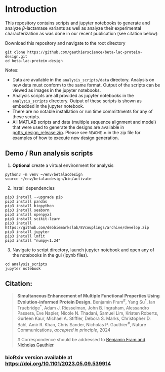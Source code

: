 # Introduction

This repository contains scripts and jupyter notebooks to generate and analyze
$\beta$-lactamase variants as well as analyze their experimental characterization 
as was done in our recent publication (see citation below):

Download this repository and navigate to the root directory
```
git clone https://github.com/gauthierscience/beta-lac-protein-design.git
cd beta-lac-protein-design
```

Notes:
- Data are available in the `analysis_scripts/data` directory. Analysis on new data must conform to the same format. Output of the scripts can be viewed as images in the jupyter notebooks.
- Analysis scripts are
all provided as jupyter notebooks in the `analysis_scripts` directory. Output of these scripts is shown as embedded in the jupyter notebook.
- There are no notable installation or run time committments for any of these scripts.
- All MATLAB scripts and data (multiple sequence alignment and model) that were used to generate the designs are available in
[potts_design_release.zip](https://github.com/gauthierscience/beta-lac-protein-design/blob/main/analysis_scripts/potts_design_release.zip). Please see `README.m` in the zip file for examples of how to execute new design generation.

## Demo / Run analysis scripts

1. **Optional** create a virtual environment for analysis:
```
python3 -m venv ~/env/betalacdesign
source ~/env/betalacdesign/bin/activate
```

2. Install dependencies
```
pip3 install --upgrade pip
pip3 install pandas
pip3 install biopython
pip3 install seaborn
pip3 install openpyxl
pip3 install scikit-learn
pip3 install https://github.com/debbiemarkslab/EVcouplings/archive/develop.zip
pip3 install jupyter
pip3 install lmfit
pip3 install "numpy<1.24"
```

3. Navigate to script directory, launch jupyter notebook and open any of the notebooks in the gui (ipynb files).
```
cd analysis_scripts
jupyter notebook
```

## Citation:

>**Simultaneous Enhancement of Multiple Functional Properties Using Evolution-informed Protein Design.**
>Benjamin Fram<sup>#</sup>,
>Yang Su<sup>\*</sup>, 
>Ian Truebridge<sup>\*</sup>,
>Adam J. Riesselman,
>John B. Ingraham,
>Alessandro Passera,
>Eve Napier,
>Nicole N. Thadani,
>Samuel Lim,
>Kristen Roberts,
>Gurleen Kaur,
>Michael A. Stiffler,
>Debora S. Marks,
>Christopher D. Bahl,
>Amir R. Khan,
>Chris Sander,
>Nicholas P. Gauthier<sup>#</sup>,
>Nature Communications, _accepted in principle_, 2024
>
> \# Correspondence should be addressed to [Benjamin Fram and Nicholas Gauthier](mailto:benjamin.fram.research@gmail.com,nicholas.gauthier.research@gmail.com)

### bioRxiv version available at https://doi.org/10.1101/2023.05.09.539914
